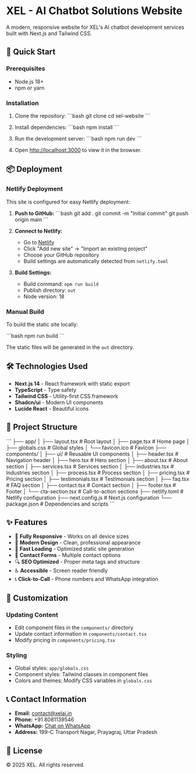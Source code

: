 # XEL - AI Chatbot Solutions Website

A modern, responsive website for XEL's AI chatbot development services built with Next.js and Tailwind CSS.

## 🚀 Quick Start

### Prerequisites
- Node.js 18+ 
- npm or yarn

### Installation

1. Clone the repository:
\`\`\`bash
git clone <your-repo-url>
cd xel-website
\`\`\`

2. Install dependencies:
\`\`\`bash
npm install
\`\`\`

3. Run the development server:
\`\`\`bash
npm run dev
\`\`\`

4. Open [http://localhost:3000](http://localhost:3000) to view it in the browser.

## 📦 Deployment

### Netlify Deployment

This site is configured for easy Netlify deployment:

1. **Push to GitHub:**
   \`\`\`bash
   git add .
   git commit -m "Initial commit"
   git push origin main
   \`\`\`

2. **Connect to Netlify:**
   - Go to [Netlify](https://netlify.com)
   - Click "Add new site" → "Import an existing project"
   - Choose your GitHub repository
   - Build settings are automatically detected from `netlify.toml`

3. **Build Settings:**
   - Build command: `npm run build`
   - Publish directory: `out`
   - Node version: 18

### Manual Build

To build the static site locally:

\`\`\`bash
npm run build
\`\`\`

The static files will be generated in the `out` directory.

## 🛠️ Technologies Used

- **Next.js 14** - React framework with static export
- **TypeScript** - Type safety
- **Tailwind CSS** - Utility-first CSS framework
- **Shadcn/ui** - Modern UI components
- **Lucide React** - Beautiful icons

## 📂 Project Structure

\`\`\`
├── app/
│   ├── layout.tsx          # Root layout
│   ├── page.tsx           # Home page
│   ├── globals.css        # Global styles
│   └── favicon.ico        # Favicon
├── components/
│   ├── ui/               # Reusable UI components
│   ├── header.tsx        # Navigation header
│   ├── hero.tsx         # Hero section
│   ├── about.tsx        # About section
│   ├── services.tsx     # Services section
│   ├── industries.tsx   # Industries section
│   ├── process.tsx      # Process section
│   ├── pricing.tsx      # Pricing section
│   ├── testimonials.tsx # Testimonials section
│   ├── faq.tsx          # FAQ section
│   ├── contact.tsx      # Contact section
│   ├── footer.tsx       # Footer
│   └── cta-section.tsx  # Call-to-action sections
├── netlify.toml          # Netlify configuration
├── next.config.js        # Next.js configuration
└── package.json          # Dependencies and scripts
\`\`\`

## ✨ Features

- 📱 **Fully Responsive** - Works on all device sizes
- 🎨 **Modern Design** - Clean, professional appearance
- 🚀 **Fast Loading** - Optimized static site generation
- 📧 **Contact Forms** - Multiple contact options
- 🔍 **SEO Optimized** - Proper meta tags and structure
- ♿ **Accessible** - Screen reader friendly
- 📞 **Click-to-Call** - Phone numbers and WhatsApp integration

## 🔧 Customization

### Updating Content
- Edit component files in the `components/` directory
- Update contact information in `components/contact.tsx`
- Modify pricing in `components/pricing.tsx`

### Styling
- Global styles: `app/globals.css`
- Component styles: Tailwind classes in component files
- Colors and themes: Modify CSS variables in `globals.css`

## 📞 Contact Information

- **Email:** contact@xelai.in
- **Phone:** +91 8081139546
- **WhatsApp:** [Chat on WhatsApp](https://wa.me/918081139546)
- **Address:** 199-C Transport Nagar, Prayagraj, Uttar Pradesh

## 📄 License

© 2025 XEL. All rights reserved.
